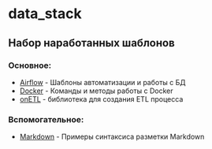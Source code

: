 # data_stack
 
## Набор наработанных шаблонов

### Основное:
- [Airflow](https://github.com/mustdayker/data_stack/blob/main/airflow/airflow.ipynb) - Шаблоны автоматизации и работы с БД
- [Docker](https://github.com/mustdayker/data_stack/blob/main/docker/docker.ipynb) - Команды и методы работы с Docker
- [onETL](https://github.com/mustdayker/data_stack/blob/main/onetl/onetl.ipynb) - библиотека для создания ETL процесса

### Вспомогательное:
- [Markdown](https://github.com/mustdayker/my_code/blob/main/markdown_syntaxis.ipynb) - Примеры синтаксиса разметки Markdown